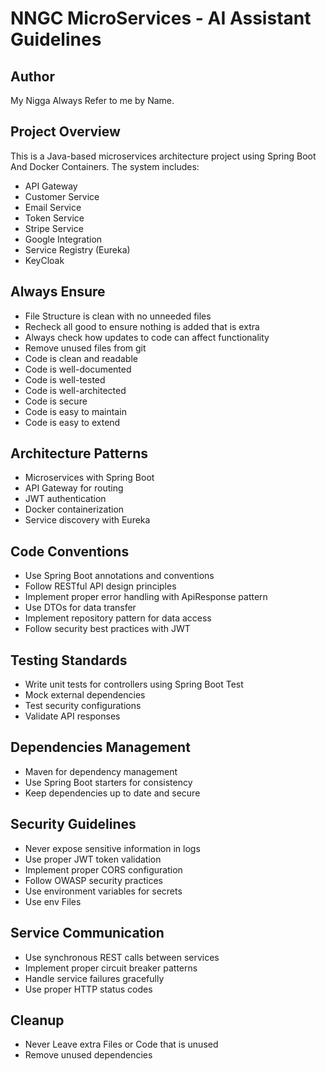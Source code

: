 # NNGC MicroServices - AI Assistant Guidelines

## Author
<NAME>My Nigga</NAME>
Always Refer to me by Name. 
## Project Overview
This is a Java-based microservices architecture project using Spring Boot And Docker Containers. The system includes:
- API Gateway
- Customer Service 
- Email Service
- Token Service
- Stripe Service
- Google Integration
- Service Registry (Eureka)
- KeyCloak 

## Always Ensure
- File Structure is clean with no unneeded files
- Recheck all good to ensure nothing is added that is extra
- Always check how updates to code can affect functionality
- Remove unused files from git 
- Code is clean and readable
- Code is well-documented
- Code is well-tested
- Code is well-architected
- Code is secure
- Code is easy to maintain
- Code is easy to extend

## Architecture Patterns
- Microservices with Spring Boot
- API Gateway for routing
- JWT authentication
- Docker containerization
- Service discovery with Eureka

## Code Conventions
- Use Spring Boot annotations and conventions
- Follow RESTful API design principles
- Implement proper error handling with ApiResponse pattern
- Use DTOs for data transfer
- Implement repository pattern for data access
- Follow security best practices with JWT

## Testing Standards
- Write unit tests for controllers using Spring Boot Test
- Mock external dependencies
- Test security configurations
- Validate API responses

## Dependencies Management
- Maven for dependency management
- Use Spring Boot starters for consistency
- Keep dependencies up to date and secure

## Security Guidelines
- Never expose sensitive information in logs
- Use proper JWT token validation
- Implement proper CORS configuration
- Follow OWASP security practices
- Use environment variables for secrets
- Use env Files

## Service Communication
- Use synchronous REST calls between services
- Implement proper circuit breaker patterns
- Handle service failures gracefully
- Use proper HTTP status codes

## Cleanup
- Never Leave extra Files or Code that is unused
- Remove unused dependencies
